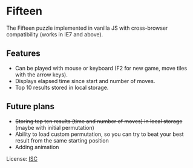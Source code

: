 # Fifteen
The Fifteen puzzle implemented in vanilla JS with cross-browser compatibility (works in IE7 and above).

## Features

+ Can be played with mouse or keyboard (F2 for new game, move tiles with the arrow keys).
+ Displays elapsed time since start and number of moves.
+ Top 10 results stored in local storage.

## Future plans

+ ~~Storing top ten results (time and number of moves) in local storage~~ (maybe with initial permutation)
+ Ability to load custom permutation, so you can try to beat your best result from the same starting position
+ Adding animation

License: [ISC](http://choosealicense.com/licenses/isc/)
